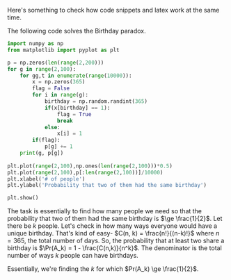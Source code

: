 Here's something to check how code snippets and latex work at the same time.


The following code solves the Birthday paradox.
```python
import numpy as np
from matplotlib import pyplot as plt

p = np.zeros(len(range(2,200)))
for g in range(2,100):
    for gg,t in enumerate(range(10000)):
        x = np.zeros(365)
        flag = False
        for i in range(g):
            birthday = np.random.randint(365)
            if(x[birthday] == 1):
                flag = True
                break
            else:
                x[i] = 1
        if(flag):
            p[g] += 1
    print(g, p[g])
    
plt.plot(range(2,100),np.ones(len(range(2,100)))*0.5)
plt.plot(range(2,100),p[:len(range(2,100))]/10000)
plt.xlabel('# of people')
plt.ylabel('Probability that two of them had the same birthday')

plt.show()
```

The task is essentially to find how many people we need so that the probability that two of them had the same birthday is $\ge \frac{1}{2}$.
Let there be $k$ people. Let's check in how many ways everyone would have a unique birthday. That's kind of easy-
$C(n, k) = \frac{n!}{(n-k)!}$ where $n=365$, the total number of days.
So, the probability that at least two share a birthday is $\Pr(A_k) = 1 - \frac{C(n,k)}{n^k}$. The denominator is the total number of ways $k$ people can have birthdays.

Essentially, we're finding the $k$ for which $Pr(A_k) \ge \frac{1}{2}$.